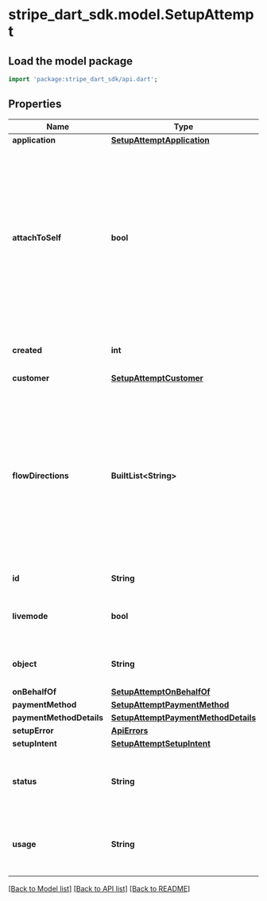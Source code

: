 # stripe_dart_sdk.model.SetupAttempt

## Load the model package
```dart
import 'package:stripe_dart_sdk/api.dart';
```

## Properties
Name | Type | Description | Notes
------------ | ------------- | ------------- | -------------
**application** | [**SetupAttemptApplication**](SetupAttemptApplication.md) |  | [optional] 
**attachToSelf** | **bool** | If present, the SetupIntent's payment method will be attached to the in-context Stripe Account.  It can only be used for this Stripe Account’s own money movement flows like InboundTransfer and OutboundTransfers. It cannot be set to true when setting up a PaymentMethod for a Customer, and defaults to false when attaching a PaymentMethod to a Customer. | [optional] 
**created** | **int** | Time at which the object was created. Measured in seconds since the Unix epoch. | 
**customer** | [**SetupAttemptCustomer**](SetupAttemptCustomer.md) |  | [optional] 
**flowDirections** | **BuiltList&lt;String&gt;** | Indicates the directions of money movement for which this payment method is intended to be used.  Include `inbound` if you intend to use the payment method as the origin to pull funds from. Include `outbound` if you intend to use the payment method as the destination to send funds to. You can include both if you intend to use the payment method for both purposes. | [optional] 
**id** | **String** | Unique identifier for the object. | 
**livemode** | **bool** | Has the value `true` if the object exists in live mode or the value `false` if the object exists in test mode. | 
**object** | **String** | String representing the object's type. Objects of the same type share the same value. | 
**onBehalfOf** | [**SetupAttemptOnBehalfOf**](SetupAttemptOnBehalfOf.md) |  | [optional] 
**paymentMethod** | [**SetupAttemptPaymentMethod**](SetupAttemptPaymentMethod.md) |  | 
**paymentMethodDetails** | [**SetupAttemptPaymentMethodDetails**](SetupAttemptPaymentMethodDetails.md) |  | 
**setupError** | [**ApiErrors**](ApiErrors.md) |  | [optional] 
**setupIntent** | [**SetupAttemptSetupIntent**](SetupAttemptSetupIntent.md) |  | 
**status** | **String** | Status of this SetupAttempt, one of `requires_confirmation`, `requires_action`, `processing`, `succeeded`, `failed`, or `abandoned`. | 
**usage** | **String** | The value of [usage](https://stripe.com/docs/api/setup_intents/object#setup_intent_object-usage) on the SetupIntent at the time of this confirmation, one of `off_session` or `on_session`. | 

[[Back to Model list]](../README.md#documentation-for-models) [[Back to API list]](../README.md#documentation-for-api-endpoints) [[Back to README]](../README.md)


